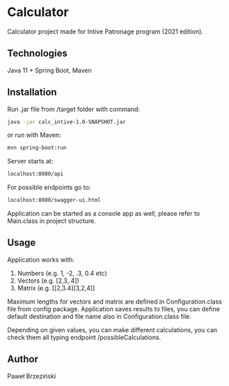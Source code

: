 # Calculator

Calculator project made for Intive Patronage program (2021 edition).

## Technologies
Java 11 + Spring Boot, Maven

## Installation

Run .jar file from /target folder with command:

```bash
java -jar calc_intive-1.0-SNAPSHOT.jar
```

or run with Maven:
```bash
mvn spring-boot:run
```


Server starts at:

```bash
localhost:8080/api
```

For possible endpoints go to:

```bash
localhost:8080/swagger-ui.html
```

Application can be started as a console app as well, please refer to Main.class in project structure. 


## Usage

Application works with:
1. Numbers (e.g. 1, -2, .3, 0.4 etc)
2. Vectors (e.g. [2,3,.4])
3. Matrix (e.g. [[2,3.4][3,2,4]]

Maximum lengths for vectors and matrix are defined in Configuration.class file from config package.
Application saves results to files, you can define default destination and file name also in Configuration.class file.

Depending on given values, you can make different calculations, you can check them all typing endpoint /possibleCalculations.

## Author
Paweł Brzeziński
